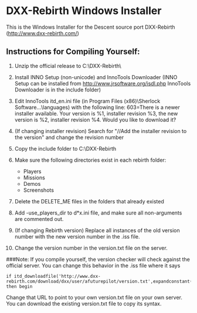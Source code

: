 DXX-Rebirth Windows Installer
=====================

This is the Windows Installer for the Descent source port DXX-Rebirth (http://www.dxx-rebirth.com/)

## Instructions for Compiling Yourself:

1. Unzip the official release to C:\DXX-Rebirth\

2. Install INNO Setup (non-unicode) and InnoTools Downloader (INNO Setup can be installed from http://www.jrsoftware.org/isdl.php InnoTools Downloader is in the include folder)

3. Edit InnoTools itd_en.ini file (in Program Files (x86)\Sherlock Software\...\languages) with the following line: 603=There is a newer installer available. Your version is %1, installer revision %3, the new version is %2, installer revision %4. Would you like to download it?

4. (If changing installer revision) Search for "//Add the installer revision to the version" and change the revision number

5. Copy the include folder to C:\DXX-Rebirth

6. Make sure the following directories exist in each rebirth folder:
    * Players
    * Missions
    * Demos
    * Screenshots

7. Delete the DELETE_ME files in the folders that already existed

8. Add -use_players_dir to d*x.ini file, and make sure all non-arguments are commented out.

9. (If changing Rebirth version) Replace all instances of the old version number with the new version number in the .iss file.

10. Change the version number in the version.txt file on the server.

###Note:
If you compile yourself, the version checker will check against the official server. You can change this behavior in the .iss file where it says
```
if itd_downloadfile('http://www.dxx-rebirth.com/download/dxx/user/afuturepilot/version.txt',expandconstant('{tmp}\version.txt'))=ITDERR_SUCCESS then begin
```

Change that URL to point to your own version.txt file on your own server. You can download the existing version.txt file to copy its syntax.
